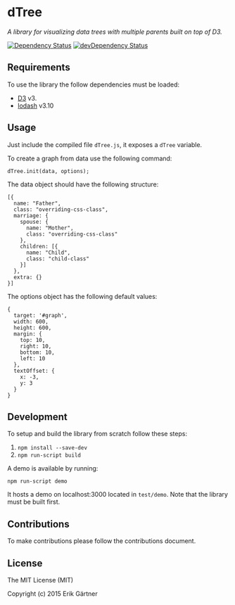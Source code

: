 # dTree
*A library for visualizing data trees with multiple parents built on top of D3.*

[![Dependency Status](https://david-dm.org/ErikGartner/dtree.svg)](https://david-dm.org/ErikGartner/dtree) [![devDependency Status](https://david-dm.org/ErikGartner/dtree/dev-status.svg)](https://david-dm.org/ErikGartner/dtree#info=devDependencies)

## Requirements
To use the library the follow dependencies must be loaded:

 - [D3](https://github.com/mbostock/d3) v3.
 - [lodash](https://github.com/lodash/lodash) v3.10

## Usage
Just include the compiled file ```dTree.js```, it exposes a ```dTree``` variable.

To create a graph from data use the following command:
```
dTree.init(data, options);
```

The data object should have the following structure:
```
[{
  name: "Father",
  class: "overriding-css-class",
  marriage: {
    spouse: {
      name: "Mother",
      class: "overriding-css-class"
    },
    children: [{
      name: "Child",
      class: "child-class"
    }]
  },
  extra: {}
}]
```

The options object has the following default values:
```
{
  target: '#graph',
  width: 600,
  height: 600,
  margin: {
    top: 10,
    right: 10,
    bottom: 10,
    left: 10
  },
  textOffset: {
    x: -3,
    y: 3
  }
}
```

## Development
To setup and build the library from scratch follow these steps:

1. ```npm install --save-dev```
2. ```npm run-script build```

A demo is available by running:
```
npm run-script demo
```
It hosts a demo on localhost:3000 located in ```test/demo```. Note that the library must be built first.

## Contributions
To make contributions please follow the contributions document.

## License
The MIT License (MIT)

Copyright (c) 2015 Erik Gärtner
